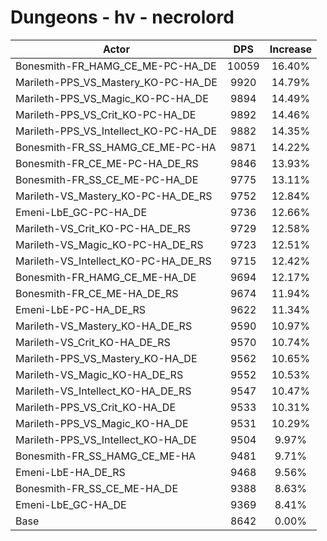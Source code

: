 # Dungeons - hv - necrolord
| Actor | DPS | Increase |
|---|:---:|:---:|
|Bonesmith-FR_HAMG_CE_ME-PC-HA_DE|10059|16.40%|
|Marileth-PPS_VS_Mastery_KO-PC-HA_DE|9920|14.79%|
|Marileth-PPS_VS_Magic_KO-PC-HA_DE|9894|14.49%|
|Marileth-PPS_VS_Crit_KO-PC-HA_DE|9892|14.46%|
|Marileth-PPS_VS_Intellect_KO-PC-HA_DE|9882|14.35%|
|Bonesmith-FR_SS_HAMG_CE_ME-PC-HA|9871|14.22%|
|Bonesmith-FR_CE_ME-PC-HA_DE_RS|9846|13.93%|
|Bonesmith-FR_SS_CE_ME-PC-HA_DE|9775|13.11%|
|Marileth-VS_Mastery_KO-PC-HA_DE_RS|9752|12.84%|
|Emeni-LbE_GC-PC-HA_DE|9736|12.66%|
|Marileth-VS_Crit_KO-PC-HA_DE_RS|9729|12.58%|
|Marileth-VS_Magic_KO-PC-HA_DE_RS|9723|12.51%|
|Marileth-VS_Intellect_KO-PC-HA_DE_RS|9715|12.42%|
|Bonesmith-FR_HAMG_CE_ME-HA_DE|9694|12.17%|
|Bonesmith-FR_CE_ME-HA_DE_RS|9674|11.94%|
|Emeni-LbE-PC-HA_DE_RS|9622|11.34%|
|Marileth-VS_Mastery_KO-HA_DE_RS|9590|10.97%|
|Marileth-VS_Crit_KO-HA_DE_RS|9570|10.74%|
|Marileth-PPS_VS_Mastery_KO-HA_DE|9562|10.65%|
|Marileth-VS_Magic_KO-HA_DE_RS|9552|10.53%|
|Marileth-VS_Intellect_KO-HA_DE_RS|9547|10.47%|
|Marileth-PPS_VS_Crit_KO-HA_DE|9533|10.31%|
|Marileth-PPS_VS_Magic_KO-HA_DE|9531|10.29%|
|Marileth-PPS_VS_Intellect_KO-HA_DE|9504|9.97%|
|Bonesmith-FR_SS_HAMG_CE_ME-HA|9481|9.71%|
|Emeni-LbE-HA_DE_RS|9468|9.56%|
|Bonesmith-FR_SS_CE_ME-HA_DE|9388|8.63%|
|Emeni-LbE_GC-HA_DE|9369|8.41%|
|Base|8642|0.00%|

